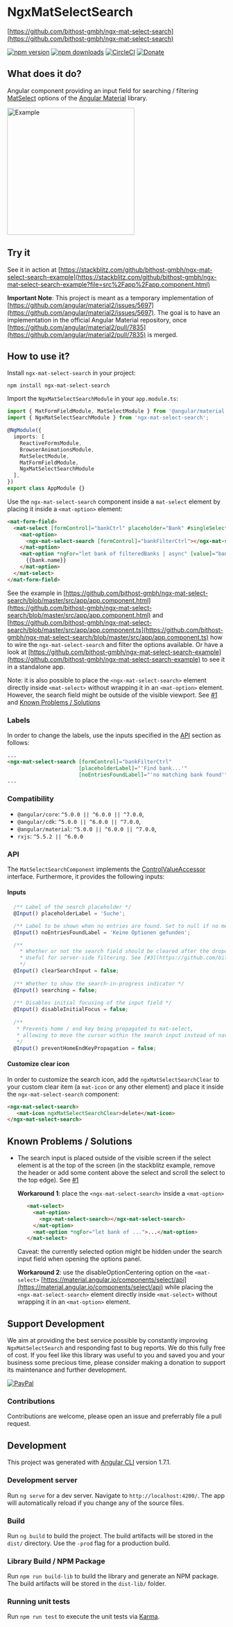 # NgxMatSelectSearch
[https://github.com/bithost-gmbh/ngx-mat-select-search](https://github.com/bithost-gmbh/ngx-mat-select-search)

[![npm version](https://img.shields.io/npm/v/ngx-mat-select-search.svg?style=flat-square)](https://www.npmjs.com/package/ngx-mat-select-search)
[![npm downloads](https://img.shields.io/npm/dm/ngx-mat-select-search.svg?style=flat-square)](https://www.npmjs.com/package/ngx-mat-select-search)
[![CircleCI](https://circleci.com/gh/bithost-gmbh/ngx-mat-select-search.svg?style=svg)](https://circleci.com/gh/bithost-gmbh/ngx-mat-select-search)
[![Donate](https://img.shields.io/badge/Donate-PayPal-yellow.svg?style=flat-square)](https://www.paypal.com/cgi-bin/webscr?cmd=_s-xclick&hosted_button_id=NAX558HVGAX8Q)

## What does it do?
Angular component providing an input field for searching / filtering [MatSelect](https://material.angular.io/components/select/overview) options of the [Angular Material](https://material.angular.io) library.

<img src="src/assets/example-new.png" alt="Example" width="293"/>

## Try it
See it in action at [https://stackblitz.com/github/bithost-gmbh/ngx-mat-select-search-example](https://stackblitz.com/github/bithost-gmbh/ngx-mat-select-search-example?file=src%2Fapp%2Fapp.component.html)

**Important Note**: This project is meant as a temporary implementation of [https://github.com/angular/material2/issues/5697](https://github.com/angular/material2/issues/5697).
The goal is to have an implementation in the official Angular Material repository, 
once [https://github.com/angular/material2/pull/7835](https://github.com/angular/material2/pull/7835)
is merged.

## How to use it?
Install `ngx-mat-select-search` in your project:
```
npm install ngx-mat-select-search
```

Import the `NgxMatSelectSearchModule` in your `app.module.ts`:
```typescript
import { MatFormFieldModule, MatSelectModule } from '@angular/material';
import { NgxMatSelectSearchModule } from 'ngx-mat-select-search';

@NgModule({
  imports: [
    ReactiveFormsModule,
    BrowserAnimationsModule,
    MatSelectModule,
    MatFormFieldModule,
    NgxMatSelectSearchModule
  ],
})
export class AppModule {}
```

Use the `ngx-mat-select-search` component inside a `mat-select` element by placing it inside a `<mat-option>` element:
```html
<mat-form-field>
  <mat-select [formControl]="bankCtrl" placeholder="Bank" #singleSelect>
    <mat-option>
      <ngx-mat-select-search [formControl]="bankFilterCtrl"></ngx-mat-select-search>
    </mat-option>
    <mat-option *ngFor="let bank of filteredBanks | async" [value]="bank">
      {{bank.name}}
    </mat-option>
  </mat-select>
</mat-form-field>
```
See the example in [https://github.com/bithost-gmbh/ngx-mat-select-search/blob/master/src/app/app.component.html](https://github.com/bithost-gmbh/ngx-mat-select-search/blob/master/src/app/app.component.html)
and [https://github.com/bithost-gmbh/ngx-mat-select-search/blob/master/src/app/app.component.ts](https://github.com/bithost-gmbh/ngx-mat-select-search/blob/master/src/app/app.component.ts)
how to wire the `ngx-mat-select-search` and filter the options available.
Or have a look at [https://github.com/bithost-gmbh/ngx-mat-select-search-example](https://github.com/bithost-gmbh/ngx-mat-select-search-example) to see it in a standalone app.

Note: it is also possible to place the `<ngx-mat-select-search>` element directly inside `<mat-select>` 
without wrapping it in an `<mat-option>` element. However, the search field might be outside of the visible viewport. 
See [#1](https://github.com/bithost-gmbh/ngx-mat-select-search/issues/1) and [Known Problems / Solutions](#known-problems--solutions)

### Labels
In order to change the labels, use the inputs specified in the [API](#api) section as follows:
```html
...
<ngx-mat-select-search [formControl]="bankFilterCtrl" 
                       [placeholderLabel]="'Find bank...'" 
                       [noEntriesFoundLabel]="'no matching bank found'"></ngx-mat-select-search>
...
```

### Compatibility

* `@angular/core`: `^5.0.0 || ^6.0.0 || ^7.0.0`,
* `@angular/cdk`: `^5.0.0 || ^6.0.0 || ^7.0.0`,
* `@angular/material`: `^5.0.0 || ^6.0.0 || ^7.0.0`,
* `rxjs`: `^5.5.2 || ^6.0.0`

### API
The `MatSelectSearchComponent` implements the [ControlValueAccessor](https://angular.io/api/forms/ControlValueAccessor) interface.
Furthermore, it provides the following inputs:

#### Inputs
```typescript
  /** Label of the search placeholder */
  @Input() placeholderLabel = 'Suche';

  /** Label to be shown when no entries are found. Set to null if no message should be shown. */
  @Input() noEntriesFoundLabel = 'Keine Optionen gefunden';

  /** 
    * Whether or not the search field should be cleared after the dropdown menu is closed. 
    * Useful for server-side filtering. See [#3](https://github.com/bithost-gmbh/ngx-mat-select-search/issues/3) 
    */
  @Input() clearSearchInput = false;
  
  /** Whether to show the search-in-progress indicator */
  @Input() searching = false;
  
  /** Disables initial focusing of the input field */
  @Input() disableInitialFocus = false;
    
  /**
   * Prevents home / end key being propagated to mat-select,
   * allowing to move the cursor within the search input instead of navigating the options
   */
  @Input() preventHomeEndKeyPropagation = false;
```

#### Customize clear icon
In order to customize the search icon, add the `ngxMatSelectSearchClear` to your custom clear item (a `mat-icon` or any other element) and place it inside the `ngx-mat-select-search` component:
```html
<ngx-mat-select-search>
   <mat-icon ngxMatSelectSearchClear>delete</mat-icon>
</ngx-mat-select-search>
```

## Known Problems / Solutions
* The search input is placed outside of the visible screen if the select element is at the top of the screen 
    (in the stackblitz example, remove the header 
     or add some content above the select and scroll the select to the top edge). 
     See [#1](https://github.com/bithost-gmbh/ngx-mat-select-search/issues/1)
  
  **Workaround 1**:  place the `<ngx-mat-select-search>` inside a `<mat-option>`
   ```html
      <mat-select>
        <mat-option>
          <ngx-mat-select-search></ngx-mat-select-search>
        </mat-option>
        <mat-option *ngFor="let bank of ...">...</mat-option>
      </mat-select>
   ```
   Caveat: the currently selected option might be hidden under the search input field when opening the options panel.
   
  **Workaround 2**: use the disableOptionCentering option on the `<mat-select>` 
   [https://material.angular.io/components/select/api](https://material.angular.io/components/select/api)
   while placing the `<ngx-mat-select-search>` element directly inside `<mat-select>` 
   without wrapping it in an `<mat-option>` element.
  

## Support Development

We aim at providing the best service possible by constantly improving `NgxMatSelectSearch` and responding fast to bug reports. We do this fully free of cost.
If you feel like this library was useful to you and saved you and your business some precious time, please consider making a donation to support its maintenance and further development.

[![PayPal](https://www.paypalobjects.com/en_US/CH/i/btn/btn_donateCC_LG.gif)](https://www.paypal.com/cgi-bin/webscr?cmd=_s-xclick&hosted_button_id=NAX558HVGAX8Q)

### Contributions
Contributions are welcome, please open an issue and preferrably file a pull request.

## Development

This project was generated with [Angular CLI](https://github.com/angular/angular-cli) version 1.7.1.

### Development server

Run `ng serve` for a dev server. Navigate to `http://localhost:4200/`. The app will automatically reload if you change any of the source files.

### Build

Run `ng build` to build the project. The build artifacts will be stored in the `dist/` directory. Use the `-prod` flag for a production build.

### Library Build / NPM Package
Run `npm run build-lib` to build the library and generate an NPM package. 
The build artifacts will be stored in the `dist-lib/` folder.

### Running unit tests

Run `npm run test` to execute the unit tests via [Karma](https://karma-runner.github.io).
